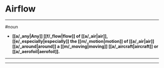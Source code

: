 # Airflow
---
#noun
- **[[a/_any|Any]] [[f/_flow|flow]] of [[a/_air|air]], [[e/_especially|especially]] the [[m/_motion|motion]] of [[a/_air|air]] [[a/_around|around]] a [[m/_moving|moving]] [[a/_aircraft|aircraft]] or [[a/_aerofoil|aerofoil]].**
---
---
